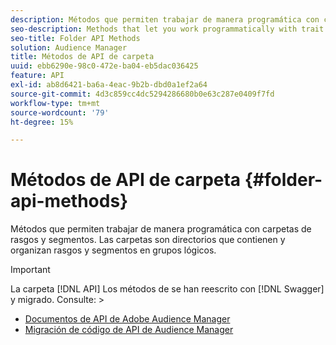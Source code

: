 ```yaml
---
description: Métodos que permiten trabajar de manera programática con carpetas de rasgos y segmentos. Las carpetas son directorios que contienen y organizan rasgos y segmentos en grupos lógicos.
seo-description: Methods that let you work programmatically with trait and segment folders. Folders are directories that hold and organize traits and segments in logical groups.
seo-title: Folder API Methods
solution: Audience Manager
title: Métodos de API de carpeta
uuid: ebb6290e-98c0-472e-ba04-eb5dac036425
feature: API
exl-id: ab8d6421-ba6a-4eac-9b2b-dbd0a1ef2a64
source-git-commit: 4d3c859cc4dc5294286680b0e63c287e0409f7fd
workflow-type: tm+mt
source-wordcount: '79'
ht-degree: 15%

---
```


# Métodos de API de carpeta {#folder-api-methods}

Métodos que permiten trabajar de manera programática con carpetas de rasgos y segmentos. Las carpetas son directorios que contienen y organizan rasgos y segmentos en grupos lógicos.

<!-- api-folders.xml -->

>[!IMPORTANT]
>
>La carpeta [!DNL API] Los métodos de se han reescrito con [!DNL Swagger] y migrado. Consulte:  >
>* [Documentos de API de Adobe Audience Manager](https://bank.demdex.com/portal/swagger/index.html)
>* [Migración de código de API de Audience Manager](../../api/api-swagger-migration.md)

